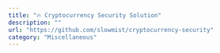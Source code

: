 ```yaml
---
title: "🔥 Cryptocurrency Security Solution"
description: ""
url: "https://github.com/slowmist/cryptocurrency-security"
category: "Miscellaneous"
---
```

